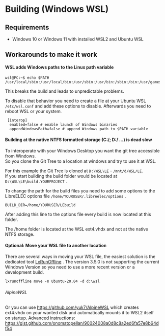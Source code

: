 # Building (Windows WSL)

## Requirements

* Windows 10 or Windows 11 with installed WSL2 and Ubuntu WSL

## Workarounds to make it work

#### WSL adds Windows paths to the Linux path variable

```
wsl@PC:~$ echo $PATH
/usr/local/sbin:/usr/local/bin:/usr/sbin:/usr/bin:/sbin:/bin:/usr/games:/usr/local/games:/usr/lib/wsl/lib:/mnt/c/Windows/system32:/mnt/c/Windows:/mnt/c/Windows/System32/Wbem:/mnt/c/Windows/System32/WindowsPowerShell/v1.0/:/mnt/c/Windows/System32/OpenSSH/:/snap/bin
```

This breaks the build and leads to unpredictable problems.

To disable that behavior you need to create a file at your Ubuntu WSL `/etc/wsl.conf` and add these options to disable. Afterwards you need to reboot WSL or your system.

```
 [interop]
  enabled=false # enable launch of Windows binaries
  appendWindowsPath=false # append Windows path to $PATH variable
```

#### Building at the native NTFS formatted storage (C:/; D:/ ...) is dead slow

To interoperate with your Windows Desktop you want the git tree accessible from Windows.\
So you clone the Git Tree to a location at windows and try to use it at WSL.

For this example the Git Tree is cloned at `D:\WSL\LE` - `/mnt/d/WSL/LE`. \
If you start building the build folder would be located at `D:\WSL\LE\build.YOURPROJECT` .

To change the path for the build files you need to add some options to the LibreELEC options file `/home/YOURUSER/.libreelec/options` .

```
BUILD_DIR=/home/YOURUSER/LEbuild
```

After adding this line to the options file every build is now located at this folder.

The /home folder is located at the WSL ext4.vhdx and not at the native NTFS storage.

#### Optional: Move your WSL file to another location

There are several ways in moving your WSL file, the easiest solution is the dedicated tool [LxRunOffline](https://github.com/DDoSolitary/LxRunOffline#install) . The version 3.5.0 is not supporting the current Windows Version so you need to use a more recent version or a development build.

`lxrunoffline move -n Ubuntu-20.04 -d d:\wsl`

###### AlpineWSL
Or you can use https://github.com/yuk7/AlpineWSL which creates ext4.vhdx on your wanted disk and automatically mounts it to WSL2 itself on startup.
Advanced instructions: https://gist.github.com/onomatopellan/90024008a0d8c8a2ed6fa57e8b64df54 
